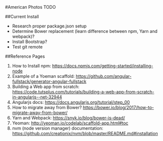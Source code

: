 #American Photos TODO

##Current Install
* Research proper package.json setup
* Determine Bower replacement (learn difference between npm, Yarn and webpack)?
* Install Bootstrap?
* Test git remote



##Reference Pages
1. How to Install npm: https://docs.npmjs.com/getting-started/installing-node
2. Example of a Yoeman scaffold: https://github.com/angular-fullstack/generator-angular-fullstack
3. Building a Web app from scratch: https://code.tutsplus.com/tutorials/building-a-web-app-from-scratch-in-angularjs--net-32944
4. Angularjs docs: https://docs.angularjs.org/tutorial/step_00
5. How to migrate away from Bower? https://bower.io/blog/2017/how-to-migrate-away-from-bower/
6. Yarn and Webpack: https://snyk.io/blog/bower-is-dead/
7. Yeoman: http://yeoman.io/codelab/scaffold-app.html#toc
8. nvm (node version manager) documentation: https://github.com/creationix/nvm/blob/master/README.md#installation

